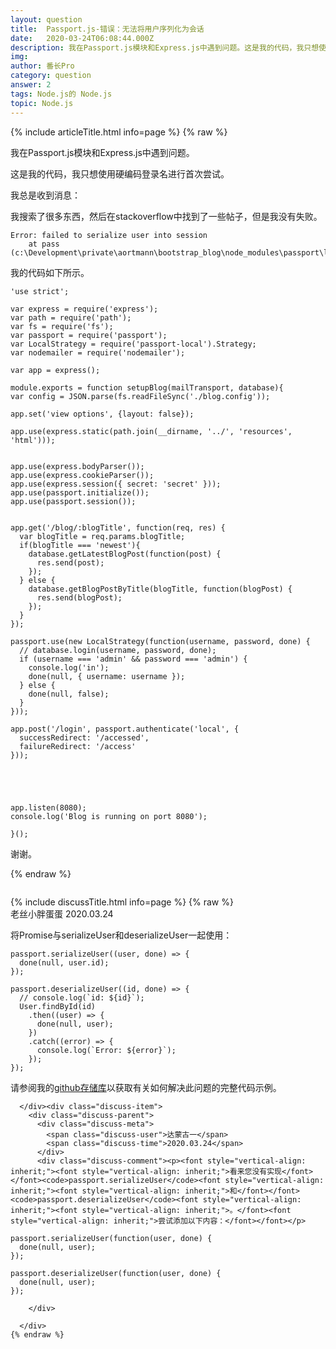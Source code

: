 ```yaml
---
layout: question
title:  Passport.js-错误：无法将用户序列化为会话
date:   2020-03-24T06:08:44.000Z
description: 我在Passport.js模块和Express.js中遇到问题。这是我的代码，我只想使用硬编码登录名进行首次尝试。我总是收到消息：我搜索了很多...
img: 
author: 番长Pro
category: question
answer: 2
tags: Node.js的 Node.js
topic: Node.js
---
```

<div class="article-root">
  <div class="article">
    {% include articleTitle.html info=page %}
    {% raw %}
    <div class="article-content"><p><font style="vertical-align: inherit;"><font style="vertical-align: inherit;">我在Passport.js模块和Express.js中遇到问题。</font></font></p>

<p><font style="vertical-align: inherit;"><font style="vertical-align: inherit;">这是我的代码，我只想使用硬编码登录名进行首次尝试。</font></font></p>

<p><font style="vertical-align: inherit;"><font style="vertical-align: inherit;">我总是收到消息：</font></font></p>

<p><font style="vertical-align: inherit;"><font style="vertical-align: inherit;">我搜索了很多东西，然后在stackoverflow中找到了一些帖子，但是我没有失败。</font></font></p>

<pre><code>Error: failed to serialize user into session<font></font>
    at pass (c:\Development\private\aortmann\bootstrap_blog\node_modules\passport\lib\passport\index.js:275:19)<font></font>
</code></pre>

<p><font style="vertical-align: inherit;"><font style="vertical-align: inherit;">我的代码如下所示。</font></font></p>

<pre><code>'use strict';<font></font>
<font></font>
var express = require('express');<font></font>
var path = require('path');<font></font>
var fs = require('fs');<font></font>
var passport = require('passport');<font></font>
var LocalStrategy = require('passport-local').Strategy;<font></font>
var nodemailer = require('nodemailer');<font></font>
<font></font>
var app = express();<font></font>
<font></font>
module.exports = function setupBlog(mailTransport, database){<font></font>
var config = JSON.parse(fs.readFileSync('./blog.config'));<font></font>
<font></font>
app.set('view options', {layout: false});<font></font>
<font></font>
app.use(express.static(path.join(__dirname, '../', 'resources', 'html')));<font></font>
<font></font>
<font></font>
app.use(express.bodyParser());<font></font>
app.use(express.cookieParser());<font></font>
app.use(express.session({ secret: 'secret' }));<font></font>
app.use(passport.initialize());<font></font>
app.use(passport.session());<font></font>
<font></font>
<font></font>
app.get('/blog/:blogTitle', function(req, res) {<font></font>
  var blogTitle = req.params.blogTitle;<font></font>
  if(blogTitle === 'newest'){<font></font>
    database.getLatestBlogPost(function(post) {<font></font>
      res.send(post);<font></font>
    });<font></font>
  } else {<font></font>
    database.getBlogPostByTitle(blogTitle, function(blogPost) {<font></font>
      res.send(blogPost);<font></font>
    });<font></font>
  }<font></font>
});<font></font>
<font></font>
passport.use(new LocalStrategy(function(username, password, done) {<font></font>
  // database.login(username, password, done);<font></font>
  if (username === 'admin' &amp;&amp; password === 'admin') {<font></font>
    console.log('in');<font></font>
    done(null, { username: username });<font></font>
  } else {<font></font>
    done(null, false);<font></font>
  }<font></font>
}));<font></font>
<font></font>
app.post('/login', passport.authenticate('local', {<font></font>
  successRedirect: '/accessed',<font></font>
  failureRedirect: '/access'<font></font>
}));<font></font>
<font></font>
<font></font>
<font></font>
<font></font>
<font></font>
app.listen(8080);<font></font>
console.log('Blog is running on port 8080');<font></font>
<font></font>
}();<font></font>
</code></pre>

<p><font style="vertical-align: inherit;"><font style="vertical-align: inherit;">谢谢。</font></font></p></div>
    {% endraw %}
  </div>
  <p style="height: 0;width:0;overflow: hidden;"> 第3344篇《Passport.js-错误：无法将用户序列化为会话》来自Winter(https://github.com/aiyld/aiyld.github.io)的站点</p>
  <div class="discuss-wrapper">
    {% include discussTitle.html info=page %}
    {% raw %}
    <div class="discuss-item">
        <div class="discuss-parent">
          <div class="discuss-meta">
            <span class="discuss-user">老丝小胖蛋蛋</span>
            <span class="discuss-time">2020.03.24</span>
          </div>
          <div class="discuss-comment"><p><font style="vertical-align: inherit;"><font style="vertical-align: inherit;">将Promise与serializeUser和deserializeUser一起使用：</font></font></p>

<pre><code>passport.serializeUser((user, done) =&gt; {<font></font>
  done(null, user.id);<font></font>
});<font></font>
<font></font>
passport.deserializeUser((id, done) =&gt; {<font></font>
  // console.log(`id: ${id}`);<font></font>
  User.findById(id)<font></font>
    .then((user) =&gt; {<font></font>
      done(null, user);<font></font>
    })<font></font>
    .catch((error) =&gt; {<font></font>
      console.log(`Error: ${error}`);<font></font>
    });<font></font>
});<font></font>
</code></pre>

<p><font style="vertical-align: inherit;"><font style="vertical-align: inherit;">请参阅我的</font></font><a href="https://github.com/isaklafleur/startupManager" rel="nofollow noreferrer"><font style="vertical-align: inherit;"><font style="vertical-align: inherit;">github存储库</font></font></a><font style="vertical-align: inherit;"><font style="vertical-align: inherit;">以获取有关如何解决此问题的完整代码示例。</font></font></p></div>
        </div>
        
      </div><div class="discuss-item">
        <div class="discuss-parent">
          <div class="discuss-meta">
            <span class="discuss-user">达蒙古一</span>
            <span class="discuss-time">2020.03.24</span>
          </div>
          <div class="discuss-comment"><p><font style="vertical-align: inherit;"><font style="vertical-align: inherit;">看来您没有实现</font></font><code>passport.serializeUser</code><font style="vertical-align: inherit;"><font style="vertical-align: inherit;">和</font></font><code>passport.deserializeUser</code><font style="vertical-align: inherit;"><font style="vertical-align: inherit;">。</font><font style="vertical-align: inherit;">尝试添加以下内容：</font></font></p>

<pre><code>passport.serializeUser(function(user, done) {<font></font>
  done(null, user);<font></font>
});<font></font>
<font></font>
passport.deserializeUser(function(user, done) {<font></font>
  done(null, user);<font></font>
});<font></font>
</code></pre></div>
        </div>
        
      </div>
    {% endraw %}
  </div>
<div>
